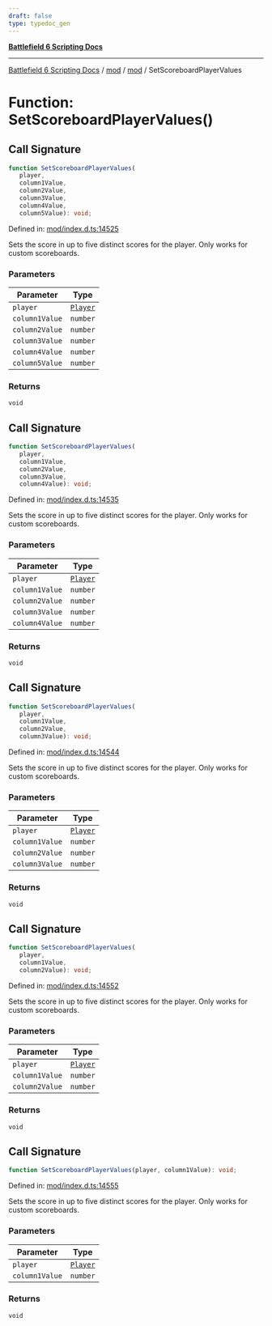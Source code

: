 ```yaml
---
draft: false
type: typedoc_gen
---
```


[**Battlefield 6 Scripting Docs**](../../../_index.md)

***

[Battlefield 6 Scripting Docs](../../../_index.md) / [mod](../../_index.md) / [mod](../_index.md) / SetScoreboardPlayerValues

# Function: SetScoreboardPlayerValues()

## Call Signature

```ts
function SetScoreboardPlayerValues(
   player, 
   column1Value, 
   column2Value, 
   column3Value, 
   column4Value, 
   column5Value): void;
```

Defined in: [mod/index.d.ts:14525](https://github.com/battlefield-portal-community/portal-docs/blob/ff09b2690670f74de7e97198022e5a97ff1161ff/generators/santiago/mod/index.d.ts#L14525)

Sets the score in up to five distinct scores for the player. Only works for custom scoreboards.

### Parameters

| Parameter | Type |
| ------ | ------ |
| `player` | [`Player`](../Player/_index.md) |
| `column1Value` | `number` |
| `column2Value` | `number` |
| `column3Value` | `number` |
| `column4Value` | `number` |
| `column5Value` | `number` |

### Returns

`void`

## Call Signature

```ts
function SetScoreboardPlayerValues(
   player, 
   column1Value, 
   column2Value, 
   column3Value, 
   column4Value): void;
```

Defined in: [mod/index.d.ts:14535](https://github.com/battlefield-portal-community/portal-docs/blob/ff09b2690670f74de7e97198022e5a97ff1161ff/generators/santiago/mod/index.d.ts#L14535)

Sets the score in up to five distinct scores for the player. Only works for custom scoreboards.

### Parameters

| Parameter | Type |
| ------ | ------ |
| `player` | [`Player`](../Player/_index.md) |
| `column1Value` | `number` |
| `column2Value` | `number` |
| `column3Value` | `number` |
| `column4Value` | `number` |

### Returns

`void`

## Call Signature

```ts
function SetScoreboardPlayerValues(
   player, 
   column1Value, 
   column2Value, 
   column3Value): void;
```

Defined in: [mod/index.d.ts:14544](https://github.com/battlefield-portal-community/portal-docs/blob/ff09b2690670f74de7e97198022e5a97ff1161ff/generators/santiago/mod/index.d.ts#L14544)

Sets the score in up to five distinct scores for the player. Only works for custom scoreboards.

### Parameters

| Parameter | Type |
| ------ | ------ |
| `player` | [`Player`](../Player/_index.md) |
| `column1Value` | `number` |
| `column2Value` | `number` |
| `column3Value` | `number` |

### Returns

`void`

## Call Signature

```ts
function SetScoreboardPlayerValues(
   player, 
   column1Value, 
   column2Value): void;
```

Defined in: [mod/index.d.ts:14552](https://github.com/battlefield-portal-community/portal-docs/blob/ff09b2690670f74de7e97198022e5a97ff1161ff/generators/santiago/mod/index.d.ts#L14552)

Sets the score in up to five distinct scores for the player. Only works for custom scoreboards.

### Parameters

| Parameter | Type |
| ------ | ------ |
| `player` | [`Player`](../Player/_index.md) |
| `column1Value` | `number` |
| `column2Value` | `number` |

### Returns

`void`

## Call Signature

```ts
function SetScoreboardPlayerValues(player, column1Value): void;
```

Defined in: [mod/index.d.ts:14555](https://github.com/battlefield-portal-community/portal-docs/blob/ff09b2690670f74de7e97198022e5a97ff1161ff/generators/santiago/mod/index.d.ts#L14555)

Sets the score in up to five distinct scores for the player. Only works for custom scoreboards.

### Parameters

| Parameter | Type |
| ------ | ------ |
| `player` | [`Player`](../Player/_index.md) |
| `column1Value` | `number` |

### Returns

`void`
